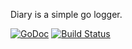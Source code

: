 Diary is a simple go logger.

[![GoDoc](https://godoc.org/github.com/bakins/diary?status.svg)](https://godoc.org/github.com/bakins/diary) [![Build Status](https://travis-ci.org/bakins/diary.svg?branch=master)](https://travis-ci.org/bakins/diary)


